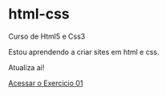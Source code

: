 # html-css
 Curso de Html5 e Css3

 Estou aprendendo a criar sites em html e css.

 Atualiza ai!

 <a href="https://fantedeveloper.github.io/html-css/exercicios/ex001">Acessar o Exercicio 01</a>
